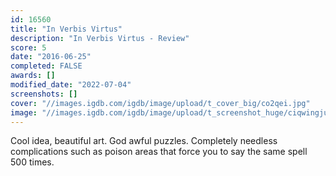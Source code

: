 ```yaml
---
id: 16560
title: "In Verbis Virtus"
description: "In Verbis Virtus - Review"
score: 5
date: "2016-06-25"
completed: FALSE
awards: []
modified_date: "2022-07-04"
screenshots: []
cover: "//images.igdb.com/igdb/image/upload/t_cover_big/co2qei.jpg"
image: "//images.igdb.com/igdb/image/upload/t_screenshot_huge/ciqwingjuru0lvywowjf.jpg"
---
```

Cool idea, beautiful art. God awful puzzles. Completely needless complications such as poison areas that force you to say the same spell 500 times.